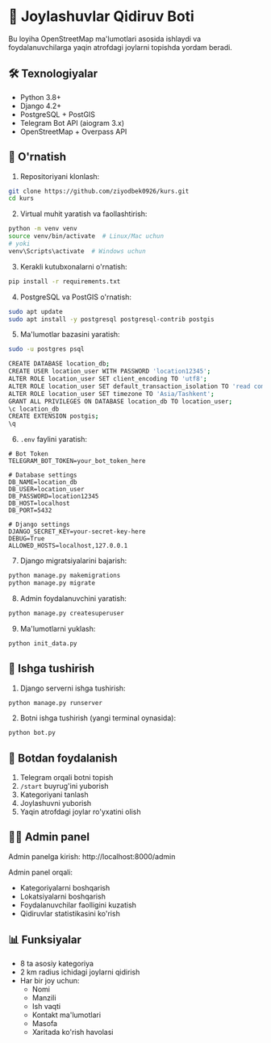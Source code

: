 # 📍 Joylashuvlar Qidiruv Boti

Bu loyiha OpenStreetMap ma'lumotlari asosida ishlaydi va foydalanuvchilarga yaqin atrofdagi joylarni topishda yordam beradi.

## 🛠 Texnologiyalar

- Python 3.8+
- Django 4.2+
- PostgreSQL + PostGIS
- Telegram Bot API (aiogram 3.x)
- OpenStreetMap + Overpass API

## 🚀 O'rnatish

1. Repositoriyani klonlash:
```bash
git clone https://github.com/ziyodbek0926/kurs.git
cd kurs
```

2. Virtual muhit yaratish va faollashtirish:
```bash
python -m venv venv
source venv/bin/activate  # Linux/Mac uchun
# yoki
venv\Scripts\activate  # Windows uchun
```

3. Kerakli kutubxonalarni o'rnatish:
```bash
pip install -r requirements.txt
```

4. PostgreSQL va PostGIS o'rnatish:
```bash
sudo apt update
sudo apt install -y postgresql postgresql-contrib postgis
```

5. Ma'lumotlar bazasini yaratish:
```bash
sudo -u postgres psql

CREATE DATABASE location_db;
CREATE USER location_user WITH PASSWORD 'location12345';
ALTER ROLE location_user SET client_encoding TO 'utf8';
ALTER ROLE location_user SET default_transaction_isolation TO 'read committed';
ALTER ROLE location_user SET timezone TO 'Asia/Tashkent';
GRANT ALL PRIVILEGES ON DATABASE location_db TO location_user;
\c location_db
CREATE EXTENSION postgis;
\q
```

6. `.env` faylini yaratish:
```env
# Bot Token
TELEGRAM_BOT_TOKEN=your_bot_token_here

# Database settings
DB_NAME=location_db
DB_USER=location_user
DB_PASSWORD=location12345
DB_HOST=localhost
DB_PORT=5432

# Django settings
DJANGO_SECRET_KEY=your-secret-key-here
DEBUG=True
ALLOWED_HOSTS=localhost,127.0.0.1
```

7. Django migratsiyalarini bajarish:
```bash
python manage.py makemigrations
python manage.py migrate
```

8. Admin foydalanuvchini yaratish:
```bash
python manage.py createsuperuser
```

9. Ma'lumotlarni yuklash:
```bash
python init_data.py
```

## 🚀 Ishga tushirish

1. Django serverni ishga tushirish:
```bash
python manage.py runserver
```

2. Botni ishga tushirish (yangi terminal oynasida):
```bash
python bot.py
```

## 📱 Botdan foydalanish

1. Telegram orqali botni topish
2. `/start` buyrug'ini yuborish
3. Kategoriyani tanlash
4. Joylashuvni yuborish
5. Yaqin atrofdagi joylar ro'yxatini olish

## 👨‍💻 Admin panel

Admin panelga kirish: http://localhost:8000/admin

Admin panel orqali:
- Kategoriyalarni boshqarish
- Lokatsiyalarni boshqarish
- Foydalanuvchilar faolligini kuzatish
- Qidiruvlar statistikasini ko'rish

## 📊 Funksiyalar

- 8 ta asosiy kategoriya
- 2 km radius ichidagi joylarni qidirish
- Har bir joy uchun:
  - Nomi
  - Manzili
  - Ish vaqti
  - Kontakt ma'lumotlari
  - Masofa
  - Xaritada ko'rish havolasi